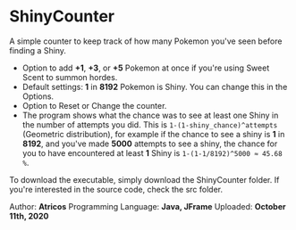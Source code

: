 # ShinyCounter
A simple counter to keep track of how many Pokemon you've seen before finding a Shiny.

- Option to add **+1**, **+3**, or **+5** Pokemon at once if you're using Sweet Scent to summon hordes.
- Default settings: **1** in **8192** Pokemon is Shiny. You can change this in the Options.
- Option to Reset or Change the counter.
- The program shows what the chance was to see at least one Shiny in the number of attempts you did. This is `1-(1-shiny_chance)^attempts` (Geometric distribution), for example if the chance to see a shiny is **1** in **8192**, and you've made **5000** attempts to see a shiny, the chance for you to have encountered at least **1** Shiny is `1-(1-1/8192)^5000 ≈ 45.68 %`.


To download the executable, simply download the ShinyCounter folder. If you're interested in the source code, check the src folder.

Author: **Atricos**
Programming Language: **Java, JFrame**
Uploaded: **October 11th, 2020**

